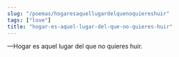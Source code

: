 ```yaml
---
slug: "/poemas/hogaresaquellugardelquenoquiereshuir"
tags: ["love"]
title: "hogar-es-aquel-lugar-del-que-no-quieres-huir"
---
```

—Hogar es aquel lugar del que no quieres huir.
